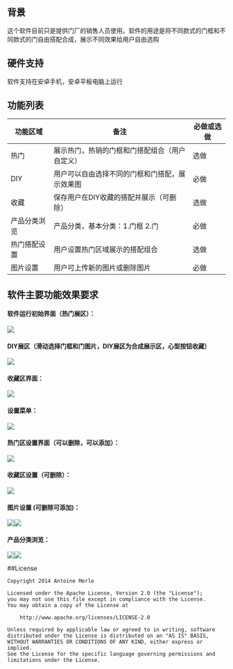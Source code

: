 ## 背景
这个软件目前只是提供门厂的销售人员使用。软件的用途是将不同款式的门框和不同款式的门自由搭配合成，展示不同效果给用户自由选购

## 硬件支持
软件支持在安卓手机，安卓平板电脑上运行

## 功能列表

  功能区域 | 备注 | 必做或选做
  -------- | ---- | ----------
  热门 | 展示热门，热销的门框和门搭配组合（用户自定义）| 选做
  DIY  | 用户可以自由选择不同的门框和门搭配，展示效果图 | 必做
  收藏 | 保存用户在DIY收藏的搭配并展示（可删除） | 选做
  产品分类浏览 | 产品分类，基本分类：1.门框 2.门 | 必做
  热门搭配设置 | 用户设置热门区域展示的搭配组合 | 选做
  图片设置 | 用户可上传新的图片或删除图片 | 必做

## 软件主要功能效果要求

####  软件运行初始界面（热门展区）：

![](http://7tsxvh.com1.z0.glb.clouddn.com/index.png)

#### DIY展区（滑动选择门框和门图片，DIY展区为合成展示区，心型按钮收藏）

![](http://7tsxvh.com1.z0.glb.clouddn.com/DIY_View.png)

####  收藏区界面：

![](http://7tsxvh.com1.z0.glb.clouddn.com/collection.png)

#### 设置菜单：

![](http://7tsxvh.com1.z0.glb.clouddn.com/settings.png)

#### 热门区设置界面（可以删除，可以添加）：

![](http://7tsxvh.com1.z0.glb.clouddn.com/hot.png)

####  收藏区设置（可删除）：

![](http://7tsxvh.com1.z0.glb.clouddn.com/deletecollection.png)

#### 图片设置 (可删除可添加)：

![](http://7tsxvh.com1.z0.glb.clouddn.com/imagesetting.png)![](http://7tsxvh.com1.z0.glb.clouddn.com/deleteadd.png)

#### 产品分类浏览：

![](http://7tsxvh.com1.z0.glb.clouddn.com/category.png)![](http://7tsxvh.com1.z0.glb.clouddn.com/categoryimage.png)




##License

```
Copyright 2014 Antoine Merle

Licensed under the Apache License, Version 2.0 (the "License");
you may not use this file except in compliance with the License.
You may obtain a copy of the License at

    http://www.apache.org/licenses/LICENSE-2.0

Unless required by applicable law or agreed to in writing, software
distributed under the License is distributed on an "AS IS" BASIS,
WITHOUT WARRANTIES OR CONDITIONS OF ANY KIND, either express or implied.
See the License for the specific language governing permissions and
limitations under the License.
```
